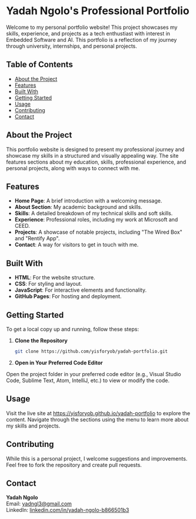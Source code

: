 # Yadah Ngolo's Professional Portfolio

Welcome to my personal portfolio website! This project showcases my skills, experience, and projects as a tech enthustiast with interest in Embedded Software and AI. This portfolio is a reflection of my journey through university, internships, and personal projects.

## Table of Contents
- [About the Project](#about-the-project)
- [Features](#features)
- [Built With](#built-with)
- [Getting Started](#getting-started)
- [Usage](#usage)
- [Contributing](#contributing)
- [Contact](#contact)

## About the Project

This portfolio website is designed to present my professional journey and showcase my skills in a structured and visually appealing way. The site features sections about my education, skills, professional experience, and personal projects, along with ways to connect with me.

## Features
- **Home Page**: A brief introduction with a welcoming message.
- **About Section**: My academic background and skills.
- **Skills**: A detailed breakdown of my technical skills and soft skills.
- **Experience**: Professional roles, including my work at Microsoft and CEED.
- **Projects**: A showcase of notable projects, including "The Wired Box" and "Rentify App".
- **Contact**: A way for visitors to get in touch with me.

## Built With
- **HTML**: For the website structure.
- **CSS**: For styling and layout.
- **JavaScript**: For interactive elements and functionality.
- **GitHub Pages**: For hosting and deployment.

## Getting Started

To get a local copy up and running, follow these steps:

1. **Clone the Repository**
   ```bash
   git clone https://github.com/yisforyob/yadah-portfolio.git
2. **Open in Your Preferred Code Editor**

Open the project folder in your preferred code editor (e.g., Visual Studio Code, Sublime Text, Atom, IntelliJ, etc.) to view or modify the code.

## Usage
Visit the live site at https://yisforyob.github.io/yadah-portfolio to explore the content.
Navigate through the sections using the menu to learn more about my skills and projects.

## Contributing
While this is a personal project, I welcome suggestions and improvements. Feel free to fork the repository and create pull requests.

## Contact

**Yadah Ngolo**  
Email: [yadngl3@gmail.com](mailto:yadngl3@gmail.com)  
LinkedIn: [linkedin.com/in/yadah-ngolo-b866501b3](https://www.linkedin.com/in/yadah-ngolo-b866501b3/)

